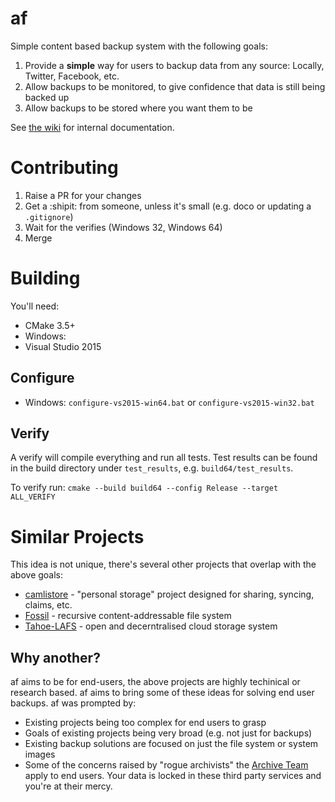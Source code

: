 # af

Simple content based backup system with the following goals:

 1. Provide a **simple** way for users to backup data from any source: Locally, Twitter, Facebook, etc.
 2. Allow backups to be monitored, to give confidence that data is still being backed up
 3. Allow backups to be stored where you want them to be

See [the wiki](https://github.com/zsims/af/wiki) for internal documentation.

# Contributing
 1. Raise a PR for your changes
 2. Get a :shipit: from someone, unless it's small (e.g. doco or updating a `.gitignore`)
 3. Wait for the verifies (Windows 32, Windows 64)
 4. Merge

# Building

You'll need:
 * CMake 3.5+
 * Windows:
  * Visual Studio 2015


## Configure
 * Windows: `configure-vs2015-win64.bat` or `configure-vs2015-win32.bat`

## Verify
A verify will compile everything and run all tests. Test results can be found in the build directory
under `test_results`, e.g. `build64/test_results`.

To verify run: `cmake --build build64 --config Release --target ALL_VERIFY`

# Similar Projects
This idea is not unique, there's several other projects that overlap with the above goals:

 * [camlistore](https://camlistore.org/) - "personal storage" project designed for sharing, syncing, claims, etc.
 * [Fossil](https://en.wikipedia.org/wiki/Fossil_(file_system)) - recursive content-addressable file system
 * [Tahoe-LAFS](http://tahoe-lafs.org/) - open and decerntralised cloud storage system
 
## Why another?
af aims to be for end-users, the above projects are highly techinical or research based. af aims to bring some of these ideas for solving end user backups. af was prompted by:

 * Existing projects being too complex for end users to grasp
 * Goals of existing projects being very broad (e.g. not just for backups)
 * Existing backup solutions are focused on just the file system or system images
 * Some of the concerns raised by "rogue archivists" the [Archive Team](http://www.archiveteam.org/) apply to end users. Your data is locked in these third party services and you're at their mercy.
